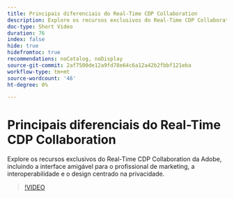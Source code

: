 ```yaml
---
title: Principais diferenciais do Real-Time CDP Collaboration
description: Explore os recursos exclusivos do Real-Time CDP Collaboration da Adobe, incluindo a interface amigável para o profissional de marketing, a interoperabilidade e o design centrado na privacidade.
doc-type: Short Video
duration: 76
index: false
hide: true
hidefromtoc: true
recommendations: noCatalog, noDisplay
source-git-commit: 2af7500de12a9fd78e64c6a12a42b2fbbf121eba
workflow-type: tm+mt
source-wordcount: '46'
ht-degree: 0%

---
```



# Principais diferenciais do Real-Time CDP Collaboration

Explore os recursos exclusivos do Real-Time CDP Collaboration da Adobe, incluindo a interface amigável para o profissional de marketing, a interoperabilidade e o design centrado na privacidade.

<!-- 62_OS511_3442426_75_key-differentiators-of-realtime-cdp-collaboration -->
>[!VIDEO](https://video.tv.adobe.com/v/3458280/?learn=on&enablevpops=true)
